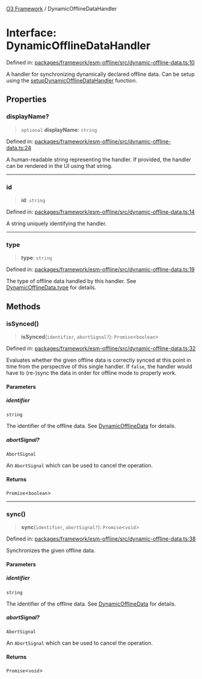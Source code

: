 [O3 Framework](../API.md) / DynamicOfflineDataHandler

# Interface: DynamicOfflineDataHandler

Defined in: [packages/framework/esm-offline/src/dynamic-offline-data.ts:10](https://github.com/its-kios09/openmrs-esm-core/blob/main/packages/framework/esm-offline/src/dynamic-offline-data.ts#L10)

A handler for synchronizing dynamically declared offline data.
Can be setup using the [setupDynamicOfflineDataHandler](../functions/setupDynamicOfflineDataHandler.md) function.

## Properties

### displayName?

> `optional` **displayName**: `string`

Defined in: [packages/framework/esm-offline/src/dynamic-offline-data.ts:24](https://github.com/its-kios09/openmrs-esm-core/blob/main/packages/framework/esm-offline/src/dynamic-offline-data.ts#L24)

A human-readable string representing the handler.
If provided, the handler can be rendered in the UI using that string.

***

### id

> **id**: `string`

Defined in: [packages/framework/esm-offline/src/dynamic-offline-data.ts:14](https://github.com/its-kios09/openmrs-esm-core/blob/main/packages/framework/esm-offline/src/dynamic-offline-data.ts#L14)

A string uniquely identifying the handler.

***

### type

> **type**: `string`

Defined in: [packages/framework/esm-offline/src/dynamic-offline-data.ts:19](https://github.com/its-kios09/openmrs-esm-core/blob/main/packages/framework/esm-offline/src/dynamic-offline-data.ts#L19)

The type of offline data handled by this handler.
See [DynamicOfflineData.type](DynamicOfflineData.md#type) for details.

## Methods

### isSynced()

> **isSynced**(`identifier`, `abortSignal?`): `Promise`\<`boolean`\>

Defined in: [packages/framework/esm-offline/src/dynamic-offline-data.ts:32](https://github.com/its-kios09/openmrs-esm-core/blob/main/packages/framework/esm-offline/src/dynamic-offline-data.ts#L32)

Evaluates whether the given offline data is correctly synced at this point in time from the perspective
of this single handler.
If `false`, the handler would have to (re-)sync the data in order for offline mode to properly work.

#### Parameters

##### identifier

`string`

The identifier of the offline data. See [DynamicOfflineData](DynamicOfflineData.md) for details.

##### abortSignal?

`AbortSignal`

An `AbortSignal` which can be used to cancel the operation.

#### Returns

`Promise`\<`boolean`\>

***

### sync()

> **sync**(`identifier`, `abortSignal?`): `Promise`\<`void`\>

Defined in: [packages/framework/esm-offline/src/dynamic-offline-data.ts:38](https://github.com/its-kios09/openmrs-esm-core/blob/main/packages/framework/esm-offline/src/dynamic-offline-data.ts#L38)

Synchronizes the given offline data.

#### Parameters

##### identifier

`string`

The identifier of the offline data. See [DynamicOfflineData](DynamicOfflineData.md) for details.

##### abortSignal?

`AbortSignal`

An `AbortSignal` which can be used to cancel the operation.

#### Returns

`Promise`\<`void`\>
